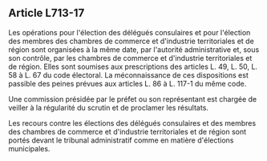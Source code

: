 Article L713-17
----
Les opérations pour l'élection des délégués consulaires et pour l'élection des
membres des chambres de commerce et d'industrie territoriales et de région sont
organisées à la même date, par l'autorité administrative et, sous son contrôle,
par les chambres de commerce et d'industrie territoriales et de région. Elles
sont soumises aux prescriptions des articles L. 49, L. 50, L. 58 à L. 67 du code
électoral. La méconnaissance de ces dispositions est passible des peines prévues
aux articles L. 86 à L. 117-1 du même code.

Une commission présidée par le préfet ou son représentant est chargée de veiller
à la régularité du scrutin et de proclamer les résultats.

Les recours contre les élections des délégués consulaires et des membres des
chambres de commerce et d'industrie territoriales et de région sont portés
devant le tribunal administratif comme en matière d'élections municipales.
